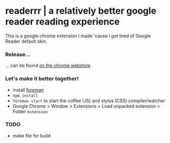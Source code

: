 # readerrr | a relatively better google reader reading experience
This is a google chrome extension I made 'cause I got tired of Google Reader default skin.

### Release&hellip;
&hellip; can be found [on the chrome webstore](https://chrome.google.com/webstore/detail/readerrr/dljhagpflpblckhpalcondhfnekglcgl)

### Let's make it better together!
- install [foreman](https://github.com/ddollar/foreman)
- `npm install`
- `foreman start` to start the coffee (JS) and stylus (CSS) compiler/watcher
- Google Chrome > Window > Extensions > Load unpacked extension > Folder `extension`

### TODO
- make file for build
